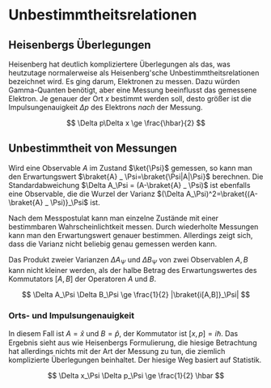 # Unbestimmtheitsrelationen
## Heisenbergs Überlegungen
Heisenberg hat deutlich kompliziertere Überlegungen als das, was heutzutage normalerweise als Heisenberg'sche Unbestimmtheitsrelationen bezeichnet wird. Es ging darum, Elektronen zu messen. Dazu würden Gamma-Quanten benötigt, aber eine Messung beeinflusst das gemessene Elektron. Je genauer der Ort $x$ bestimmt werden soll, desto größer ist die Impulsungenauigkeit $\Delta p$ des Elektrons _nach_ der Messung.

$$
    \Delta p\Delta x \ge \frac{\hbar}{2}
$$

## Unbestimmtheit von Messungen
Wird eine Observable $A$ im Zustand $\ket{\Psi}$ gemessen, so kann man den Erwartungswert $\braket{A} _ \Psi=\braket{\Psi|A|\Psi}$ berechnen. Die Standardabweichung $\Delta A_\Psi = (A-\braket{A} _ \Psi)$ ist ebenfalls eine Observable, die die Wurzel der Varianz $(\Delta A_\Psi)^2=\braket{(A-\braket{A} _ \Psi)}_\Psi$ ist.

Nach dem Messpostulat kann man einzelne Zustände mit einer bestimmbaren Wahrscheinlichtkeit messen. Durch wiederholte Messungen kann man den Erwartungswert genauer bestimmen. Allerdings zeigt sich, dass die Varianz nicht beliebig genau gemessen werden kann.

Das Produkt zweier Varianzen $\Delta A_\Psi$ und $\Delta B_\Psi$ von zwei Observablen $A, B$ kann nicht kleiner werden, als der halbe Betrag des Erwartungswertes des Kommutators $[A,B]$ der Operatoren $A$ und $B$.

$$
    \Delta A_\Psi \Delta B_\Psi \ge \frac{1}{2} |\braket{i[A,B]}_\Psi|
$$

### Orts- und Impulsungenauigkeit
In diesem Fall ist $A=\hat{x}$ und $B=\hat{p}$, der Kommutator ist $[x,p]=i\hbar$. Das Ergebnis sieht aus wie Heisenbergs Formulierung, die hiesige Betrachtung hat allerdings nichts mit der Art der Messung zu tun, die ziemlich komplizierte Überlegungen beinhaltet. Der hiesige Weg basiert auf Statistik.

$$
    \Delta x_\Psi \Delta p_\Psi \ge \frac{1}{2} \hbar
$$

